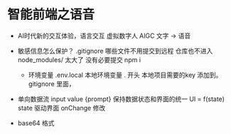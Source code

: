 # 智能前端之语音
- AI时代新的交互体验，语言交互
  虚拟数字人 AIGC 文字 -> 语音

- 敏感信息怎么保护？
  .gitignore 哪些文件不用提交到远程 仓库也不进入
  node_modules/ 太大了 没有必要提交 npm i 

  - 环境变量
    .env.local 本地环境变量 . 开头 本地项目需要的key
    添加到。gitignore 里面，

- 单向数据流
  input value {prompt}
  保持数据状态和界面的统一
  UI = f(state) state 驱动界面
  onChange 修改

- base64 格式
